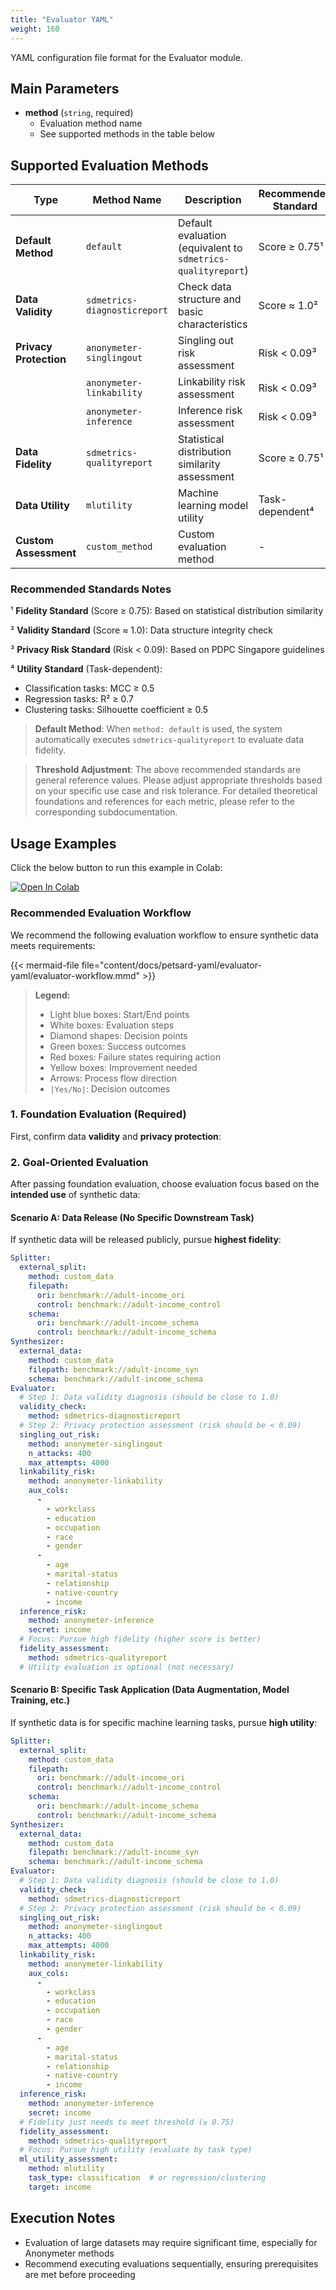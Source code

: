 ```yaml
---
title: "Evaluator YAML"
weight: 160
---
```


YAML configuration file format for the Evaluator module.

## Main Parameters

- **method** (`string`, required)
  - Evaluation method name
  - See supported methods in the table below

## Supported Evaluation Methods

| Type | Method Name | Description | Recommended Standard |
|------|-------------|-------------|---------------------|
| **Default Method** | `default` | Default evaluation (equivalent to `sdmetrics-qualityreport`) | Score ≥ 0.75¹ |
| **Data Validity** | `sdmetrics-diagnosticreport` | Check data structure and basic characteristics | Score ≈ 1.0² |
| **Privacy Protection** | `anonymeter-singlingout` | Singling out risk assessment | Risk < 0.09³ |
| | `anonymeter-linkability` | Linkability risk assessment | Risk < 0.09³ |
| | `anonymeter-inference` | Inference risk assessment | Risk < 0.09³ |
| **Data Fidelity** | `sdmetrics-qualityreport` | Statistical distribution similarity assessment | Score ≥ 0.75¹ |
| **Data Utility** | `mlutility` | Machine learning model utility | Task-dependent⁴ |
| **Custom Assessment** | `custom_method` | Custom evaluation method | - |

### Recommended Standards Notes

¹ **Fidelity Standard** (Score ≥ 0.75): Based on statistical distribution similarity

² **Validity Standard** (Score ≈ 1.0): Data structure integrity check

³ **Privacy Risk Standard** (Risk < 0.09): Based on PDPC Singapore guidelines

⁴ **Utility Standard** (Task-dependent):
- Classification tasks: MCC ≥ 0.5
- Regression tasks: R² ≥ 0.7
- Clustering tasks: Silhouette coefficient ≥ 0.5

> **Default Method**: When `method: default` is used, the system automatically executes `sdmetrics-qualityreport` to evaluate data fidelity.

> **Threshold Adjustment**: The above recommended standards are general reference values. Please adjust appropriate thresholds based on your specific use case and risk tolerance. For detailed theoretical foundations and references for each metric, please refer to the corresponding subdocumentation.

## Usage Examples

Click the below button to run this example in Colab:

[![Open In Colab](https://colab.research.google.com/assets/colab-badge.svg)](https://colab.research.google.com/github/nics-tw/petsard/blob/main/demo/petsard-yaml/evaluator-yaml/evaluator.ipynb)

### Recommended Evaluation Workflow

We recommend the following evaluation workflow to ensure synthetic data meets requirements:

{{< mermaid-file file="content/docs/petsard-yaml/evaluator-yaml/evaluator-workflow.mmd" >}}

> **Legend:**
> - Light blue boxes: Start/End points
> - White boxes: Evaluation steps
> - Diamond shapes: Decision points
> - Green boxes: Success outcomes
> - Red boxes: Failure states requiring action
> - Yellow boxes: Improvement needed
> - Arrows: Process flow direction
> - `|Yes/No|`: Decision outcomes

### 1. Foundation Evaluation (Required)

First, confirm data **validity** and **privacy protection**:

### 2. Goal-Oriented Evaluation

After passing foundation evaluation, choose evaluation focus based on the **intended use** of synthetic data:

#### Scenario A: Data Release (No Specific Downstream Task)

If synthetic data will be released publicly, pursue **highest fidelity**:

```yaml
Splitter:
  external_split:
    method: custom_data
    filepath:
      ori: benchmark://adult-income_ori
      control: benchmark://adult-income_control
    schema:
      ori: benchmark://adult-income_schema
      control: benchmark://adult-income_schema
Synthesizer:
  external_data:
    method: custom_data
    filepath: benchmark://adult-income_syn
    schema: benchmark://adult-income_schema
Evaluator:
  # Step 1: Data validity diagnosis (should be close to 1.0)
  validity_check:
    method: sdmetrics-diagnosticreport
  # Step 2: Privacy protection assessment (risk should be < 0.09)
  singling_out_risk:
    method: anonymeter-singlingout
    n_attacks: 400
    max_attempts: 4000
  linkability_risk:
    method: anonymeter-linkability
    aux_cols:
      -
        - workclass
        - education
        - occupation
        - race
        - gender
      -
        - age
        - marital-status
        - relationship
        - native-country
        - income
  inference_risk:
    method: anonymeter-inference
    secret: income
  # Focus: Pursue high fidelity (higher score is better)
  fidelity_assessment:
    method: sdmetrics-qualityreport
  # Utility evaluation is optional (not necessary)
```

#### Scenario B: Specific Task Application (Data Augmentation, Model Training, etc.)

If synthetic data is for specific machine learning tasks, pursue **high utility**:

```yaml
Splitter:
  external_split:
    method: custom_data
    filepath:
      ori: benchmark://adult-income_ori
      control: benchmark://adult-income_control
    schema:
      ori: benchmark://adult-income_schema
      control: benchmark://adult-income_schema
Synthesizer:
  external_data:
    method: custom_data
    filepath: benchmark://adult-income_syn
    schema: benchmark://adult-income_schema
Evaluator:
  # Step 1: Data validity diagnosis (should be close to 1.0)
  validity_check:
    method: sdmetrics-diagnosticreport
  # Step 2: Privacy protection assessment (risk should be < 0.09)
  singling_out_risk:
    method: anonymeter-singlingout
    n_attacks: 400
    max_attempts: 4000
  linkability_risk:
    method: anonymeter-linkability
    aux_cols:
      -
        - workclass
        - education
        - occupation
        - race
        - gender
      -
        - age
        - marital-status
        - relationship
        - native-country
        - income
  inference_risk:
    method: anonymeter-inference
    secret: income
  # Fidelity just needs to meet threshold (≥ 0.75)
  fidelity_assessment:
    method: sdmetrics-qualityreport
  # Focus: Pursue high utility (evaluate by task type)
  ml_utility_assessment:
    method: mlutility
    task_type: classification  # or regression/clustering
    target: income
```

## Execution Notes

- Evaluation of large datasets may require significant time, especially for Anonymeter methods
- Recommend executing evaluations sequentially, ensuring prerequisites are met before proceeding